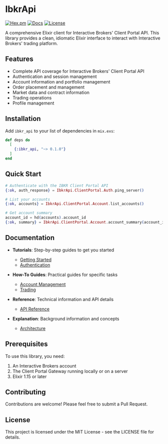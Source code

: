# IbkrApi

[![Hex.pm](https://img.shields.io/hexpm/v/ibkr_api.svg)](https://hex.pm/packages/ibkr_api)
[![Docs](https://img.shields.io/badge/hex-docs-blue.svg)](https://hexdocs.pm/ibkr_api)
[![License](https://img.shields.io/badge/license-MIT-blue.svg)](https://opensource.org/licenses/MIT)

A comprehensive Elixir client for Interactive Brokers' Client Portal API. This library provides a clean, idiomatic Elixir interface to interact with Interactive Brokers' trading platform.

## Features

- Complete API coverage for Interactive Brokers' Client Portal API
- Authentication and session management
- Account information and portfolio management
- Order placement and management
- Market data and contract information
- Trading operations
- Profile management

## Installation

Add `ibkr_api` to your list of dependencies in `mix.exs`:

```elixir
def deps do
  [
    {:ibkr_api, "~> 0.1.0"}
  ]
end
```

## Quick Start

```elixir
# Authenticate with the IBKR Client Portal API
{:ok, auth_response} = IbkrApi.ClientPortal.Auth.ping_server()

# List your accounts
{:ok, accounts} = IbkrApi.ClientPortal.Account.list_accounts()

# Get account summary
account_id = hd(accounts).account_id
{:ok, summary} = IbkrApi.ClientPortal.Account.account_summary(account_id)
```

## Documentation

- **Tutorials**: Step-by-step guides to get you started
  - [Getting Started](https://hexdocs.pm/ibkr_api/getting_started.html)
  - [Authentication](https://hexdocs.pm/ibkr_api/authentication.html)

- **How-To Guides**: Practical guides for specific tasks
  - [Account Management](https://hexdocs.pm/ibkr_api/account_management.html)
  - [Trading](https://hexdocs.pm/ibkr_api/trading.html)

- **Reference**: Technical information and API details
  - [API Reference](https://hexdocs.pm/ibkr_api/api_reference.html)

- **Explanation**: Background information and concepts
  - [Architecture](https://hexdocs.pm/ibkr_api/architecture.html)

## Prerequisites

To use this library, you need:

1. An Interactive Brokers account
2. The Client Portal Gateway running locally or on a server
3. Elixir 1.15 or later

## Contributing

Contributions are welcome! Please feel free to submit a Pull Request.

## License

This project is licensed under the MIT License - see the LICENSE file for details.
